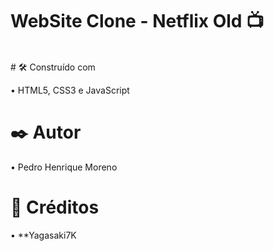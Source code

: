 # WebSite Clone - Netflix Old :tv:
<br>
# 🛠️ Construído com

• HTML5, CSS3 e JavaScript

# ✒️ Autor 

• Pedro Henrique Moreno

# :space_invader: Créditos

• **Yagasaki7K
